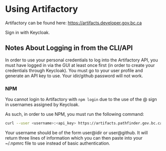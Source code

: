 # Using Artifactory

Artifactory can be found here: https://artifacts.developer.gov.bc.ca

Sign in with Keycloak.

## Notes About Logging in from the CLI/API

In order to use your personal credentials to log into the Artifactory API, you must have logged in via the GUI at least once first (in order to create your credentials through Keycloak).
You must go to your user profile and generate an API key to use. Your idir/github password will not work.

### NPM

You cannot login to Artifactory with
``` npm login ```
due to the use of the @ sign in usernames assigned by Keycloak.

As such, in order to use NPM, you must run the following command:
``` bash
curl --user <username>:<api_key> https://artifacts.pathfinder.gov.bc.ca/artifactory/api/npm/auth
```
Your username should be of the form user@idir or user@github. It will return three lines of information which you can then paste into your ~/.npmrc file to use instead of basic authentication.

